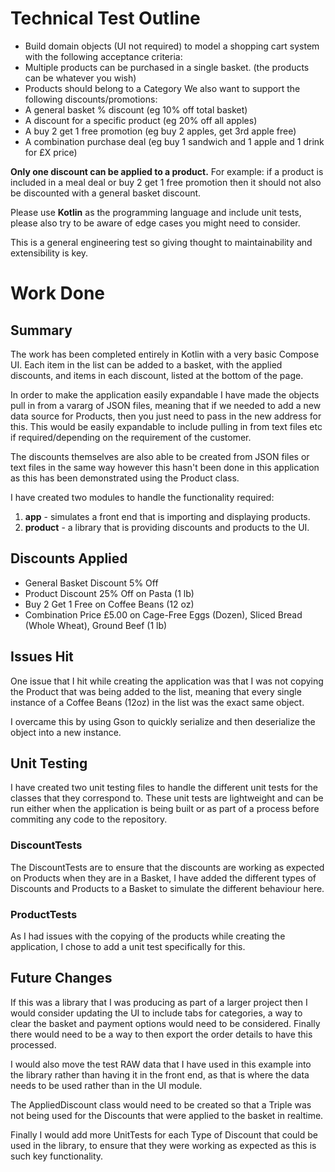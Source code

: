 # Technical Test Outline
- Build domain objects (UI not required) to model a shopping cart system with the following
  acceptance criteria:
- Multiple products can be purchased in a single basket. (the products can be whatever you wish)
- Products should belong to a Category
  We also want to support the following discounts/promotions:
- A general basket % discount (eg 10% off total basket)
- A discount for a specific product (eg 20% off all apples)
- A buy 2 get 1 free promotion (eg buy 2 apples, get 3rd apple free)
- A combination purchase deal (eg buy 1 sandwich and 1 apple and 1 drink for £X price)

**Only one discount can be applied to a product.**
For example: if a product is included in a meal deal or buy 2 get 1 free promotion then it should
not also be discounted with a general basket discount.

Please use **Kotlin** as the programming language and include unit tests, please also try to be
aware of edge cases you might need to consider.

This is a general engineering test so giving thought to maintainability and extensibility is key.

# Work Done

## Summary

The work has been completed entirely in Kotlin with a very basic Compose UI.
Each item in the list can be added to a basket, with the applied discounts, and items in each
discount, listed at the bottom of the page.

In order to make the application easily expandable I have made the objects pull in from a vararg of
JSON files, meaning that if we needed to add a new data source for Products, then you just need to
pass in the new address for this. This would be easily expandable to include pulling in from text
files etc if required/depending on the requirement of the customer.

The discounts themselves are also able to be created from JSON files or text files in the same way
however this hasn't been done in this application as this has been demonstrated using the Product
class.

I have created two modules to handle the functionality required:

1. **app** - simulates a front end that is importing and displaying products.
2. **product** - a library that is providing discounts and products to the UI.

## Discounts Applied

- General Basket Discount 5% Off
- Product Discount 25% Off on Pasta (1 lb)
- Buy 2 Get 1 Free on Coffee Beans (12 oz)
- Combination Price £5.00 on Cage-Free Eggs (Dozen), Sliced Bread (Whole Wheat), Ground Beef (1 lb)

## Issues Hit

One issue that I hit while creating the application was that I was not copying the Product that was
being added to the list, meaning that every single instance of a Coffee Beans (12oz) in the list was
the exact same object.

I overcame this by using Gson to quickly serialize and then deserialize the object into a new
instance.

## Unit Testing

I have created two unit testing files to handle the different unit tests for the classes that they
correspond to.
These unit tests are lightweight and can be run either when the application is being built or as
part of a process before commiting any code to the repository.

### DiscountTests

The DiscountTests are to ensure that the discounts are working as expected on Products when they are
in a Basket, I have added the different types of Discounts and Products to a Basket to simulate the
different behaviour here.

### ProductTests

As I had issues with the copying of the products while creating the application, I chose to add a
unit test specifically for this.

## Future Changes

If this was a library that I was producing as part of a larger project then I would consider
updating the UI to include tabs for categories, a way to clear the basket and payment options would
need to be considered. Finally there would need to be a way to then export the order details to have
this processed.

I would also move the test RAW data that I have used in this example into the library rather than
having it in the front end, as that is where the data needs to be used rather than in the UI module.

The AppliedDiscount class would need to be created so that a Triple was not being used for the
Discounts that were applied to the basket in realtime.

Finally I would add more UnitTests for each Type of Discount that could be used in the library, to
ensure that they were working as expected as this is such key functionality.